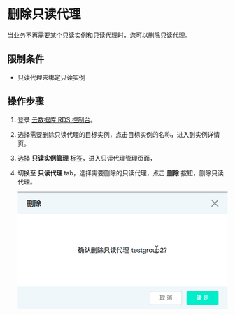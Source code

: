 # 删除只读代理
当业务不再需要某个只读实例和只读代理时，您可以删除只读代理。

## 限制条件
* 只读代理未绑定只读实例

## 操作步骤
1. 登录 [云数据库 RDS 控制台](https://rds-console.jdcloud.com/database)。
2. 选择需要删除只读代理的目标实例，点击目标实例的名称，进入到实例详情页。
3. 选择 **只读实例管理** 标签，进入只读代理管理页面，
4. 切换至 **只读代理** tab，选择需要删除的只读代理，点击 **删除** 按钮，删除只读代理。
    
   ![删除只读代理](../../../../../image/RDS/Readonlygroup-Delete.png)